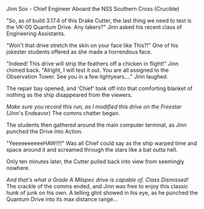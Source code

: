 Jinn Sox - Chief Engineer
Aboard the NSS Southern Cross (Crucible)


"So, as of build 3.17.4 of this Drake Cutter, the last thing we need to test is the VK-00 Quantum Drive.  Any takers?" Jinn asked his recent class of Engineering Assistants.

"Won't that drive stretch the skin on your face like This?!" One of his jokester students offered as she made a horrendous face.

"Indeed! This drive will strip the feathers off a chicken in flight!"  Jinn chimed back. "Alright, I will test it out. You are all  assigned to the Observation Tower. See you in a few lightyears...." Jinn laughed.

The repair bay opened, and 'Chief' took off into that comforting blanket of nothing as the ship disappeared from the viewers.

*Make sure you record this run, as I modified this drive on the Freestar* (Jinn's Endeavor) The comms chatter began.

The students then gathered around the main computer terminal, as Jinn punched the Drive into Action.

"YeeeeeeeeeeHAW!!!!" Was all Chief could say as the ship warped time and space around it and screamed through the stars like a bat outta hell.

Only ten minutes later, the Cutter pulled back into view from seemingly nowhere.

*And that's what a Grade A Milspec drive is capable of. Class Dismissed!* The crackle of the comms ended, and Jinn was free to enjoy this classic hunk of junk on his own.  A telling glint showed in his eye, as he punched the Quantum Drive into its max distance range...